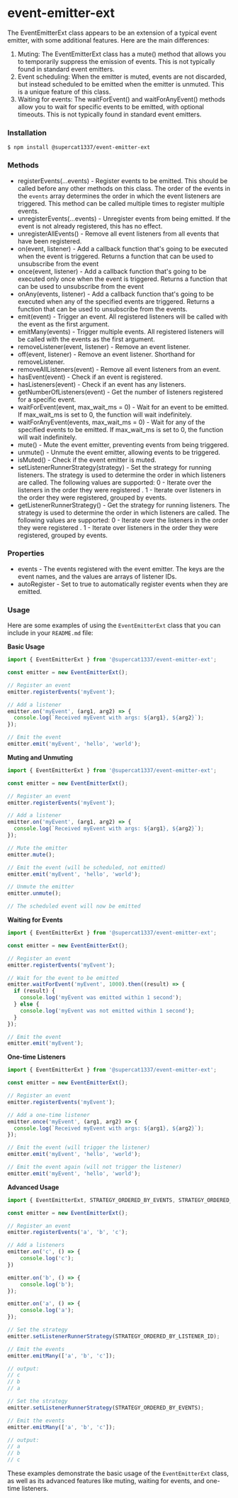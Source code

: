 # event-emitter-ext

The EventEmitterExt class appears to be an extension of a typical event emitter, with some additional features. Here are the main differences:

1. Muting: The EventEmitterExt class has a mute() method that allows you to temporarily suppress the emission of events. This is not typically found in standard event emitters.
2. Event scheduling: When the emitter is muted, events are not discarded, but instead scheduled to be emitted when the emitter is unmuted. This is a unique feature of this class.
3. Waiting for events: The waitForEvent() and waitForAnyEvent() methods allow you to wait for specific events to be emitted, with optional timeouts. This is not typically found in standard event emitters.


### Installation
```
$ npm install @supercat1337/event-emitter-ext
```

### Methods
 - registerEvents(...events) - Register events to be emitted. This should be called before any other methods on this class. The order of the events in the `events` array determines the order in which the event listeners are triggered. This method can be called multiple times to register multiple events.
 - unregisterEvents(...events) - Unregister events from being emitted. If the event is not already registered, this has no effect.
 - unregisterAllEvents() - Remove all event listeners from all events that have been registered.
 - on(event, listener) - Add a callback function that's going to be executed when the event is triggered. Returns a function that can be used to unsubscribe from the event
 - once(event, listener) - Add a callback function that's going to be executed only once when the event is triggered. Returns a function that can be used to unsubscribe from the event
 - onAny(events, listener) - Add a callback function that's going to be executed when any of the specified events are triggered. Returns a function that can be used to unsubscribe from the events.
 - emit(event) - Trigger an event. All registered listeners will be called with the event as the first argument.
 - emitMany(events) - Trigger multiple events. All registered listeners will be called with the events as the first argument.
 - removeListener(event, listener) - Remove an event listener.
 - off(event, listener) - Remove an event listener. Shorthand for removeListener.
 - removeAllListeners(event) - Remove all event listeners from an event.
 - hasEvent(event) - Check if an event is registered.
 - hasListeners(event) - Check if an event has any listeners.
 - getNumberOfListeners(event) - Get the number of listeners registered for a specific event.
 - waitForEvent(event, max_wait_ms = 0) - Wait for an event to be emitted. If max_wait_ms is set to 0, the function will wait indefinitely.
 - waitForAnyEvent(events, max_wait_ms = 0) - Wait for any of the specified events to be emitted. If max_wait_ms is set to 0, the function will wait indefinitely.
 - mute() - Mute the event emitter, preventing events from being triggered.
 - unmute() - Unmute the event emitter, allowing events to be triggered.
 - isMuted() - Check if the event emitter is muted.
 - setListenerRunnerStrategy(strategy) - Set the strategy for running listeners. The strategy is used to determine the order in which listeners are called. The following values are supported: 0 - Iterate over the listeners in the order they were registered . 1 - Iterate over listeners in the order they were registered, grouped by events.
 - getListenerRunnerStrategy() - Get the strategy for running listeners. The strategy is used to determine the order in which listeners are called. The following values are supported: 0 - Iterate over the listeners in the order they were registered . 1 - Iterate over listeners in the order they were registered, grouped by events.


### Properties
 - events - The events registered with the event emitter. The keys are the event names, and the values are arrays of listener IDs.
 - autoRegister - Set to true to automatically register events when they are emitted.

### Usage



Here are some examples of using the `EventEmitterExt` class that you can include in your `README.md` file:

**Basic Usage**
```javascript
import { EventEmitterExt } from '@supercat1337/event-emitter-ext';

const emitter = new EventEmitterExt();

// Register an event
emitter.registerEvents('myEvent');

// Add a listener
emitter.on('myEvent', (arg1, arg2) => {
  console.log(`Received myEvent with args: ${arg1}, ${arg2}`);
});

// Emit the event
emitter.emit('myEvent', 'hello', 'world');
```

**Muting and Unmuting**
```javascript
import { EventEmitterExt } from '@supercat1337/event-emitter-ext';

const emitter = new EventEmitterExt();

// Register an event
emitter.registerEvents('myEvent');

// Add a listener
emitter.on('myEvent', (arg1, arg2) => {
  console.log(`Received myEvent with args: ${arg1}, ${arg2}`);
});

// Mute the emitter
emitter.mute();

// Emit the event (will be scheduled, not emitted)
emitter.emit('myEvent', 'hello', 'world');

// Unmute the emitter
emitter.unmute();

// The scheduled event will now be emitted
```

**Waiting for Events**
```javascript
import { EventEmitterExt } from '@supercat1337/event-emitter-ext';

const emitter = new EventEmitterExt();

// Register an event
emitter.registerEvents('myEvent');

// Wait for the event to be emitted
emitter.waitForEvent('myEvent', 1000).then((result) => {
  if (result) {
    console.log('myEvent was emitted within 1 second');
  } else {
    console.log('myEvent was not emitted within 1 second');
  }
});

// Emit the event
emitter.emit('myEvent');
```

**One-time Listeners**
```javascript
import { EventEmitterExt } from '@supercat1337/event-emitter-ext';

const emitter = new EventEmitterExt();

// Register an event
emitter.registerEvents('myEvent');

// Add a one-time listener
emitter.once('myEvent', (arg1, arg2) => {
  console.log(`Received myEvent with args: ${arg1}, ${arg2}`);
});

// Emit the event (will trigger the listener)
emitter.emit('myEvent', 'hello', 'world');

// Emit the event again (will not trigger the listener)
emitter.emit('myEvent', 'hello', 'world');
```

**Advanced Usage**
```javascript
import { EventEmitterExt, STRATEGY_ORDERED_BY_EVENTS, STRATEGY_ORDERED_BY_LISTENER_ID } from '@supercat1337/event-emitter-ext';

const emitter = new EventEmitterExt();

// Register an event
emitter.registerEvents('a', 'b', 'c');

// Add a listeners
emitter.on('c', () => { 
    console.log('c');
})

emitter.on('b', () => {
    console.log('b');
});

emitter.on('a', () => {
    console.log('a');
});

// Set the strategy
emitter.setListenerRunnerStrategy(STRATEGY_ORDERED_BY_LISTENER_ID);

// Emit the events
emitter.emitMany(['a', 'b', 'c']);

// output:
// c
// b
// a

// Set the strategy
emitter.setListenerRunnerStrategy(STRATEGY_ORDERED_BY_EVENTS);

// Emit the events
emitter.emitMany(['a', 'b', 'c']);

// output:
// a
// b
// c
```

These examples demonstrate the basic usage of the `EventEmitterExt` class, as well as its advanced features like muting, waiting for events, and one-time listeners.
